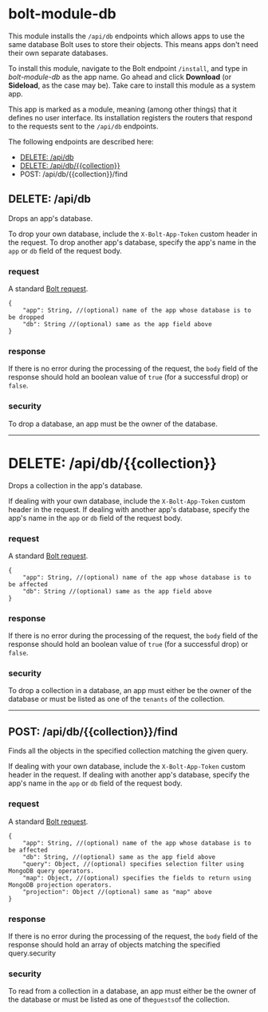 # bolt-module-db

This module installs the `/api/db` endpoints which allows apps to use the same database Bolt uses to store their objects. This means apps don't need their own separate databases.

To install this module, navigate to the Bolt endpoint `/install`, and type in _bolt-module-db_ as the app name. Go ahead and click **Download** \(or **Sideload**, as the case may be\). Take care to install this module as a system app.

This app is marked as a module, meaning \(among other things\) that it defines no user interface. Its installation registers the routers that respond to the requests sent to the `/api/db` endpoints.

The following endpoints are described here:

* [DELETE: /api/db](#delete-apidb)
* [DELETE: /api/db/{{collection}}](#delete-apidbcollection)
* POST: /api/db/{{collection}}/find

## DELETE: /api/db

Drops an app's database.

To drop your own database, include the `X-Bolt-App-Token` custom header in the request. To drop another app's database, specify the app's name in the `app` or `db` field of the request body.

### request

A standard [Bolt request](bolt-request.md).

```
{
    "app": String, //(optional) name of the app whose database is to be dropped
    "db": String //(optional) same as the app field above
}
```

### response

If there is no error during the processing of the request, the `body` field of the response should hold an boolean value of `true` \(for a successful drop\) or `false`.

### security

To drop a database, an app must be the owner of the database.

---

# DELETE: /api/db/{{collection}}

Drops a collection in the app's database.

If dealing with your own database, include the `X-Bolt-App-Token` custom header in the request. If dealing with another app's database, specify the app's name in the `app` or `db` field of the request body.

### request

A standard [Bolt request](bolt-request.md).

```
{
    "app": String, //(optional) name of the app whose database is to be affected
    "db": String //(optional) same as the app field above
}
```

### response

If there is no error during the processing of the request, the `body` field of the response should hold an boolean value of `true` \(for a successful drop\) or `false`.

### security

To drop a collection in a database, an app must either be the owner of the database or must be listed as one of the `tenants` of the collection.

---

## POST: /api/db/{{collection}}/find

Finds all the objects in the specified collection matching the given query.

If dealing with your own database, include the `X-Bolt-App-Token` custom header in the request. If dealing with another app's database, specify the app's name in the `app` or `db` field of the request body.

### request

A standard [Bolt request](bolt-request.md).

```
{
    "app": String, //(optional) name of the app whose database is to be affected
    "db": String, //(optional) same as the app field above
    "query": Object, //(optional) specifies selection filter using MongoDB query operators.
    "map": Object, //(optional) specifies the fields to return using MongoDB projection operators.
    "projection": Object //(optional) same as "map" above
}
```

### response

If there is no error during the processing of the request, the `body` field of the response should hold an array of objects matching the specified query.security

### security

To read from a collection in a database, an app must either be the owner of the database or must be listed as one of the`guests`of the collection.

